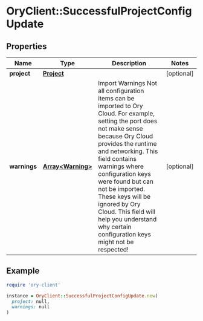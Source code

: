# OryClient::SuccessfulProjectConfigUpdate

## Properties

| Name | Type | Description | Notes |
| ---- | ---- | ----------- | ----- |
| **project** | [**Project**](Project.md) |  | [optional] |
| **warnings** | [**Array&lt;Warning&gt;**](Warning.md) | Import Warnings  Not all configuration items can be imported to Ory Cloud. For example, setting the port does not make sense because Ory Cloud provides the runtime and networking.  This field contains warnings where configuration keys were found but can not be imported. These keys will be ignored by Ory Cloud. This field will help you understand why certain configuration keys might not be respected! | [optional] |

## Example

```ruby
require 'ory-client'

instance = OryClient::SuccessfulProjectConfigUpdate.new(
  project: null,
  warnings: null
)
```

